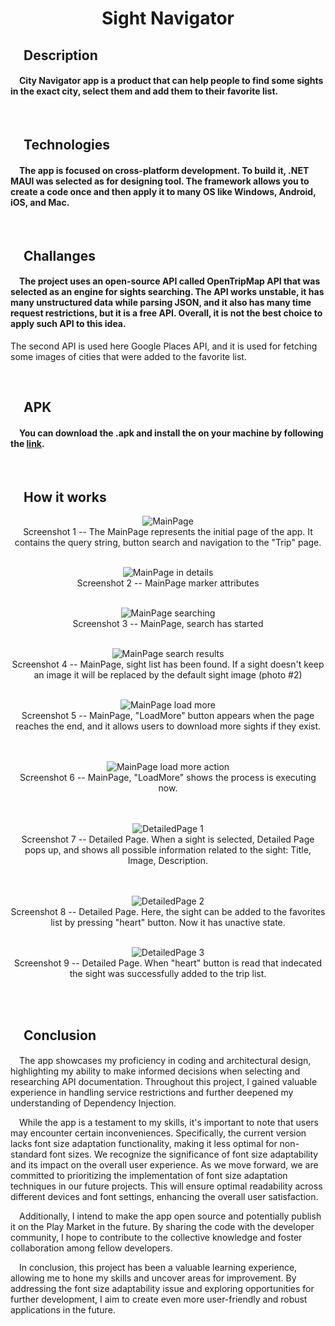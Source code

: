 # <p align="center">Sight Navigator</p>
## &emsp;**Description** 
#### &emsp;City Navigator app is a product that can help people to find some sights in the exact city, select them and add them to their favorite list.  

<br>

## &emsp;**Technologies**
#### &emsp;The app is focused on cross-platform development. To build it, .NET MAUI was selected as for designing tool. The framework allows you to create a code once and then apply it to many OS like Windows, Android, iOS, and Mac. 

<br>

## &emsp;**Challanges**
#### &emsp;The project uses an open-source API called OpenTripMap API that was selected as an engine for sights searching. The API works unstable, it has many unstructured data while parsing JSON, and it also has many time request restrictions, but it is a free API. Overall, it is not the best choice to apply such API to this idea.
The second API is used here Google Places API, and it is used for fetching some images of cities that were added to the favorite list.

<br>

## &emsp;**APK** 
#### &emsp;You can download the .apk and install the on your machine by following the <a href="https://drive.google.com/file/d/1gZZJQyTuSPUTk_wZHfXu9WeWS2SLO9bz/view?usp=sharing">link</a>.

<br>

##  &emsp;**How it works**

<div align="center">

 ![MainPage](https://github.com/ArtemBatkov/Sights-Navigator/assets/110242091/487898c0-8e2c-4980-be8e-f21c8c1f06c9) 
<br>
Screenshot 1 -- The MainPage represents the initial page of the app. It contains the query string, button search and navigation to the "Trip" page.
<br><br>

![MainPage in details](https://github.com/ArtemBatkov/Sights-Navigator/assets/110242091/487898c0-8e2c-4980-be8e-f21c8c1f06c9)
<br>
Screenshot 2 -- MainPage marker attributes
<br><br>

 ![MainPage searching](https://github.com/ArtemBatkov/Sights-Navigator/assets/110242091/f2828960-9a63-4934-b989-a6b6ae959213)
<br>
Screenshot 3 -- MainPage, search has started
<br><br>
 
 ![MainPage search results](https://github.com/ArtemBatkov/Sights-Navigator/assets/110242091/0d838845-804c-4231-ab19-8997e5c154d7)
<br>
Screenshot 4 -- MainPage, sight list has been found. If a sight doesn't keep an image it will be replaced by the default sight image (photo #2)
<br><br>

![MainPage load more](https://github.com/ArtemBatkov/Sights-Navigator/assets/110242091/11963efc-b53d-4771-ba6d-829455d46c59)
<br>
Screenshot 5 -- MainPage, "LoadMore" button appears when the page reaches the end, and it allows users to download more sights if they exist.  
<br><br>

![MainPage load more action](https://github.com/ArtemBatkov/Sights-Navigator/assets/110242091/5217b962-0ff0-4e8c-afaa-93b8c8eb69cc)
<br>
Screenshot 6 -- MainPage, "LoadMore" shows the process is executing now.  
<br><br>


![DetailedPage 1](https://github.com/ArtemBatkov/Sights-Navigator/assets/110242091/7924497d-2e8a-42f6-be0d-ea06515f62ad)
<br>
Screenshot 7 -- Detailed Page. When a sight is selected, Detailed Page pops up, and shows all possible information related to the sight: Title, Image, Description.  
<br><br>

![DetailedPage 2](https://github.com/ArtemBatkov/Sights-Navigator/assets/110242091/bd338192-1e01-4fb4-bcf3-053a3574b9fb)
<br>
Screenshot 8 -- Detailed Page. Here, the sight can be added to the favorites list by pressing "heart" button. Now it has unactive state.
<br><br>
 
![DetailedPage 3](https://github.com/ArtemBatkov/Sights-Navigator/assets/110242091/9b00fb1e-1d0b-401a-af02-f0170501ed2f)
<br>
Screenshot 9 -- Detailed Page. When "heart" button is read that indecated the sight was successfully added to the trip list.
<br><br>
</div>


<br>

## &emsp;**Conclusion** 
#### 
 
  &emsp;The app showcases my proficiency in coding and architectural design, highlighting my ability to make informed decisions when selecting and researching API documentation. Throughout this project, I gained valuable experience in handling service restrictions and further deepened my understanding of Dependency Injection.
  
  
  &emsp;While the app is a testament to my skills, it's important to note that users may encounter certain inconveniences. Specifically, the current version lacks font size adaptation functionality, making it less optimal for non-standard font sizes. We recognize the significance of font size adaptability and its impact on the overall user experience. As we move forward, we are committed to prioritizing the implementation of font size adaptation techniques in our future projects. This will ensure optimal readability across different devices and font settings, enhancing the overall user satisfaction.
  
  &emsp;Additionally, I intend to make the app open source and potentially publish it on the Play Market in the future. By sharing the code with the developer community, I hope to contribute to the collective knowledge and foster collaboration among fellow developers.
  
  &emsp;In conclusion, this project has been a valuable learning experience, allowing me to hone my skills and uncover areas for improvement. By addressing the font size adaptability issue and exploring opportunities for further development, I aim to create even more user-friendly and robust applications in the future.
 
